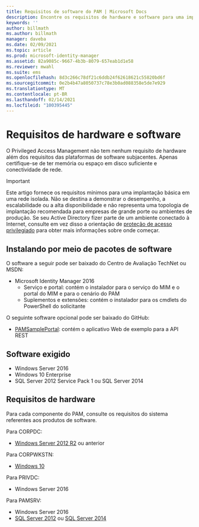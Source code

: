 ```yaml
---
title: Requisitos de software do PAM | Microsoft Docs
description: Encontre os requisitos de hardware e software para uma implantação bem-sucedida do Privileged Access Management
keywords: ''
author: billmath
ms.author: billmath
manager: daveba
ms.date: 02/09/2021
ms.topic: article
ms.prod: microsoft-identity-manager
ms.assetid: 82a9085c-9667-4b3b-8079-657eab1d1e58
ms.reviewer: mwahl
ms.suite: ems
ms.openlocfilehash: 8d3c266c78df21c6ddb24f62618621c55820bd6f
ms.sourcegitcommit: 0e2b4b47a8050737c78e3b0ad088358e5de7e929
ms.translationtype: MT
ms.contentlocale: pt-BR
ms.lasthandoff: 02/14/2021
ms.locfileid: "100395445"
---
```

# <a name="hardware-and-software-requirements"></a>Requisitos de hardware e software

O Privileged Access Management não tem nenhum requisito de hardware além dos requisitos das plataformas de software subjacentes. Apenas certifique-se de ter memória ou espaço em disco suficiente e conectividade de rede.

> [!IMPORTANT]
> Este artigo fornece os requisitos mínimos para uma implantação básica em uma rede isolada. Não se destina a demonstrar o desempenho, a escalabilidade ou a alta disponibilidade e não representa uma topologia de implantação recomendada para empresas de grande porte ou ambientes de produção.  Se seu Active Directory fizer parte de um ambiente conectado à Internet, consulte em vez disso a orientação de [proteção de acesso privilegiado](/security/compass/overview) para obter mais informações sobre onde começar.

## <a name="installing-from-software-packages"></a>Instalando por meio de pacotes de software

O software a seguir pode ser baixado do Centro de Avaliação TechNet ou MSDN:

- Microsoft Identity Manager 2016
  - Serviço e portal: contém o instalador para o serviço do MIM e o portal do MIM e para o cenário do PAM
  - Suplementos e extensões: contém o instalador para os cmdlets do PowerShell do solicitante

O seguinte software opcional pode ser baixado do GitHub:

- [PAMSamplePortal](https://github.com/Azure/identity-management-samples): contém o aplicativo Web de exemplo para a API REST

## <a name="required-software"></a>Software exigido

- Windows Server 2016
- Windows 10 Enterprise
- SQL Server 2012 Service Pack 1 ou SQL Server 2014

## <a name="hardware-requirements"></a>Requisitos de hardware

Para cada componente do PAM, consulte os requisitos do sistema referentes aos produtos de software.

Para CORPDC:

- [Windows Server 2012 R2](https://technet.microsoft.com/library/dn303418.aspx) ou anterior

Para CORPWKSTN:

- [Windows 10](https://technet.microsoft.com/windows/dn798752.aspx)

Para PRIVDC:

- Windows Server 2016

Para PAMSRV:

- Windows Server 2016
- [SQL Server 2012](https://msdn.microsoft.com/library/ms143506(sql.110).aspx) ou [SQL Server 2014](https://msdn.microsoft.com/library/ms143506(v=sql.120).aspx)
